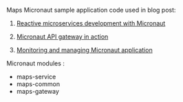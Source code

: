 Maps Micronaut sample application code used in blog post:

1. [Reactive microservices development with Micronaut](https://arul.dev/2019/03/31/reactive-microservices-development-with-micronaut/)

2. [Micronaut API gateway in action](https://arul.dev/2019/04/07/micronaut-api-gateway-in-action/)

3. [Monitoring and managing Micronaut application](https://arul.dev/2019/04/14/monitoring-and-managing-micronaut-application/)


Micronaut modules :

- maps-service
- maps-common
- maps-gateway
